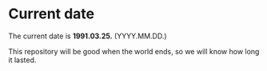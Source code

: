# Current date

The current date is **1991.03.25.** (YYYY.MM.DD.)

This repository will be good when the world ends, so we will know how long it lasted.